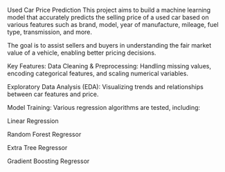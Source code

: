 Used Car Price Prediction
This project aims to build a machine learning model that accurately predicts the selling price of a used car based on various features such as brand, model, year of manufacture, mileage, fuel type, transmission, and more.

The goal is to assist sellers and buyers in understanding the fair market value of a vehicle, enabling better pricing decisions.

Key Features:
Data Cleaning & Preprocessing: Handling missing values, encoding categorical features, and scaling numerical variables.

Exploratory Data Analysis (EDA): Visualizing trends and relationships between car features and price.

Model Training: Various regression algorithms are tested, including:

Linear Regression

Random Forest Regressor

Extra Tree Regressor

Gradient Boosting Regressor
